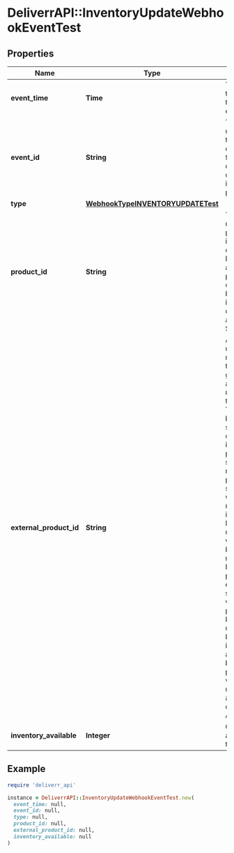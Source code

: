 # DeliverrAPI::InventoryUpdateWebhookEventTest

## Properties

| Name | Type | Description | Notes |
| ---- | ---- | ----------- | ----- |
| **event_time** | **Time** | The UTC timestamp of the triggering event. |  |
| **event_id** | **String** | The globally unique id of this event - can be used for deduplication or idempotency purposes. |  |
| **type** | [**WebhookTypeINVENTORYUPDATETest**](WebhookTypeINVENTORYUPDATETest.md) |  |  |
| **product_id** | **String** | The globally unique product identifier created by Deliverr and assigned on product creation. May be referred to in other documentation as the Deliverr SKU or DSKU. |  |
| **external_product_id** | **String** | A permanent unique reference for this product generated by and meaningful to the API user. This value will be used when sending orders to identify the product to ship, when reporting products shipped, and when reporting inventory levels or updates. This value should be chosen to represent a PHYSICAL product in the external system, not a virtual product, bundle or kit, unless the bundle or kit is inbounded as a single barcoded product. This value must be unique among all products created via API. |  |
| **inventory_available** | **Integer** | Quantity available for this product | [optional] |

## Example

```ruby
require 'deliverr_api'

instance = DeliverrAPI::InventoryUpdateWebhookEventTest.new(
  event_time: null,
  event_id: null,
  type: null,
  product_id: null,
  external_product_id: null,
  inventory_available: null
)
```

